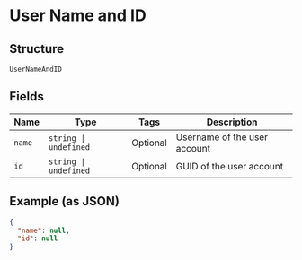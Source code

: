
# User Name and ID

## Structure

`UserNameAndID`

## Fields

| Name | Type | Tags | Description |
|  --- | --- | --- | --- |
| `name` | `string \| undefined` | Optional | Username of the user account |
| `id` | `string \| undefined` | Optional | GUID of the user account |

## Example (as JSON)

```json
{
  "name": null,
  "id": null
}
```

